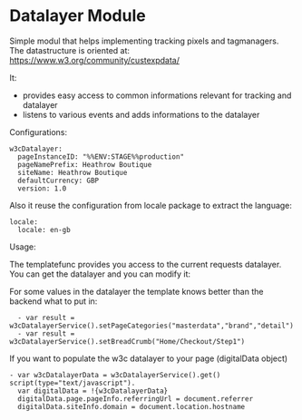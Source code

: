 # Datalayer Module

Simple modul that helps implementing tracking pixels and tagmanagers.
The datastructure is oriented at:
https://www.w3.org/community/custexpdata/

It:
* provides easy access to common informations relevant for tracking and datalayer
* listens to various events and adds informations to the datalayer


Configurations:
```
w3cDatalayer:
  pageInstanceID: "%%ENV:STAGE%%production"
  pageNamePrefix: Heathrow Boutique
  siteName: Heathrow Boutique
  defaultCurrency: GBP
  version: 1.0

```

Also it reuse the configuration from locale package to extract the language:
```
locale:
  locale: en-gb
``` 


Usage:

The templatefunc provides you access to the current requests datalayer.
You can get the datalayer and you can modify it:

For some values in the datalayer the template knows better than the backend what to put in:
```
  - var result = w3cDatalayerService().setPageCategories("masterdata","brand","detail")
  - var result = w3cDatalayerService().setBreadCrumb("Home/Checkout/Step1")
```


If you want to populate the w3c datalayer to your page (digitalData object)
```
- var w3cDatalayerData = w3cDatalayerService().get()
script(type="text/javascript").
  var digitalData = !{w3cDatalayerData}
  digitalData.page.pageInfo.referringUrl = document.referrer
  digitalData.siteInfo.domain = document.location.hostname
```

